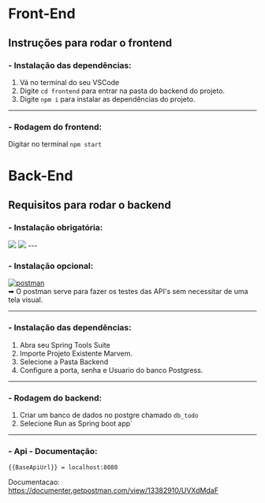 

# Front-End

## Instruções para rodar o frontend

### - Instalação das dependências:

1. Vá no terminal do seu VSCode
2. Digite ```cd frontend``` para entrar na pasta do backend do projeto.
3. Digite ```npm i``` para instalar as dependências do projeto.
---

### - Rodagem do frontend:
Digitar no terminal ```npm start```




# Back-End

## Requisitos para rodar o backend

### - Instalação obrigatória:
<img src="https://img.shields.io/badge/Spring_Boot-F2F4F9?style=for-the-badge&logo=spring-boot" />
<img src="https://img.shields.io/badge/PostgreSQL-316192?style=for-the-badge&logo=postgresql&logoColor=white" />
---

### - Instalação opcional:
[![postman](https://img.shields.io/badge/Postman-FF6C37?style=for-the-badge&logo=Postman&logoColor=white)](https://www.postman.com/downloads/)
<br>
➡ O postman serve para fazer os testes das API's sem necessitar de uma tela visual.

---

### - Instalação das dependências:

1. Abra seu Spring Tools Suite
2. Importe Projeto Existente Marvem.
3. Selecione a Pasta Backend
4. Configure a porta, senha e Usuario do banco Postgress.

---

### - Rodagem do backend:
1. Criar um banco de dados no postgre chamado ```db_todo```
2. Selecione Run as Spring boot app`
---

### - Api - Documentação:
 `{{BaseApiUrl}} = localhost:8080`

Documentacao: https://documenter.getpostman.com/view/13382910/UVXdMdaF
